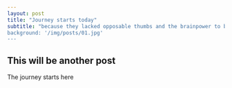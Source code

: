 ```yaml
---
layout: post
title: "Journey starts today"
subtitle: "because they lacked opposable thumbs and the brainpower to build a space program.
background: '/img/posts/01.jpg'
---
```

## This will be another post

The journey starts here